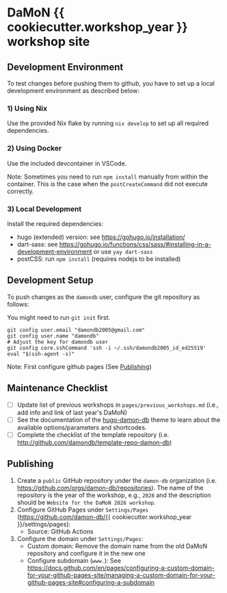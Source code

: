 # DaMoN {{ cookiecutter.workshop_year }} workshop site

## Development Environment

To test changes before pushing them to github, you have to set up a local development environment as described below:

### 1) Using Nix

Use the provided Nix flake by running `nix develop` to set up all required dependencies.

### 2) Using Docker

Use the included devcontainer in VSCode.

Note: Sometimes you  need to run `npm install` manually from within the container. This is the case when the `postCreateCommand` did not execute correctly.

### 3) Local Development
Install the required dependencies:
- hugo (extended) version: see https://gohugo.io/installation/ 
- dart-sass: see https://gohugo.io/functions/css/sass/#installing-in-a-development-environment or use `yay dart-sass`
- postCSS: run `npm install` (requires nodejs to be installed)

## Development Setup

To push changes as the `damondb` user, configure the git repository as follows:

You might need to run `git init` first.

```
git config user.email "damondb2005@gmail.com"
git config user.name "damondb"
# Adjust the key for damondb user
git config core.sshCommand 'ssh -i ~/.ssh/damondb2005_id_ed25519'
eval "$(ssh-agent -s)"
```

Note: First configure github pages (See [Publishing](#publishing))


## Maintenance Checklist

- [ ] Update list of previous workshops in `pages/previous_workshops.md` (i.e., add info and link of last year's DaMoN)
- [ ] See the documentation of the [hugo-damon-db](https://github.com/damondb/hugo-damon-db) theme to learn about the available options/parameters and shortcodes.
- [ ] Complete the checklist of the template repository (i.e. http://github.com/damondb/template-repo-damon-db)

## Publishing

1) Create a `public` GitHub repository under the `damon-db` organization (i.e. https://github.com/orgs/damon-db/repositories). The name of the repository is the year of the workshop, e.g., `2026` and the description should be `Website for the DaMoN 2026 workshop`.
2) Configure GitHub Pages under `Settings/Pages` (https://github.com/damon-db/{{ cookiecutter.workshop_year }}/settings/pages):
    - Source: GitHub Actions
3) Configure the domain under `Settings/Pages`:
    - Custom domain: Remove the domain name from the old DaMoN repository and configure it in the new one
    - Configure subdomain (`www.`): See https://docs.github.com/en/pages/configuring-a-custom-domain-for-your-github-pages-site/managing-a-custom-domain-for-your-github-pages-site#configuring-a-subdomain
